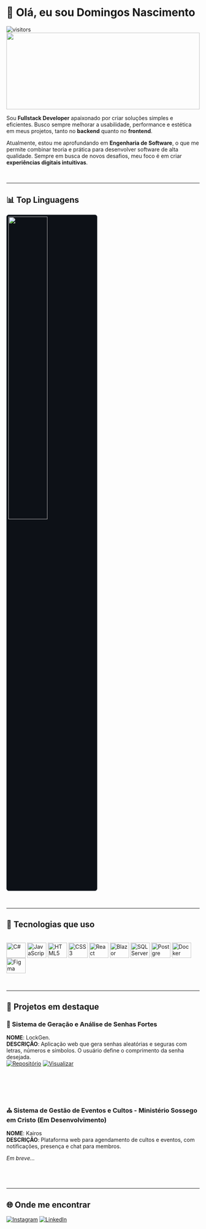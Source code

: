 # 👋 Olá, eu sou Domingos Nascimento

![visitors](https://komarev.com/ghpvc/?username=Adyllsxn&label=Profile%20views&color=0e75b6&style=flat)
<img src="https://media.giphy.com/media/26tn33aiTi1jkl6H6/giphy.gif" width="100%" height="200"/>

Sou **Fullstack Developer** apaixonado por criar soluções simples e eficientes. Busco sempre melhorar a usabilidade, performance e estética em meus projetos, tanto no **backend** quanto no **frontend**.

Atualmente, estou me aprofundando em **Engenharia de Software**, o que me permite combinar teoria e prática para desenvolver software de alta qualidade. Sempre em busca de novos desafios, meu foco é em criar **experiências digitais intuitivas**.

<br> <!-- Quebra de linha para separar os projetos -->

---

## 📊 Top Linguagens

<div align="left">
  <img 
    width="45%" 
    src="https://github-readme-stats.vercel.app/api/top-langs/?username=Adyllsxn&layout=compact&theme=tokyonight&hide_border=true" 
    style="background-color: #0d1117; border: 1px solid #30363d; border-radius: 6px; padding: 4px;" 
  />
</div>

<br> <!-- Quebra de linha para separar os projetos -->

---

## 🚀 Tecnologias que uso

<div style="display: inline_block"><br>
  <img align="center" alt="C#" height="40" width="50" src="https://cdn.jsdelivr.net/gh/devicons/devicon@latest/icons/csharp/csharp-original.svg" />
  <img align="center" alt="JavaScript" height="40" width="50" src="https://cdn.jsdelivr.net/gh/devicons/devicon@latest/icons/javascript/javascript-plain.svg" />
  <img align="center" alt="HTML5" height="40" width="50" src="https://cdn.jsdelivr.net/gh/devicons/devicon@latest/icons/html5/html5-original.svg" />
  <img align="center" alt="CSS3" height="40" width="50" src="https://cdn.jsdelivr.net/gh/devicons/devicon@latest/icons/css3/css3-original.svg" />                  
  <img align="center" alt="React" height="40" width="50" src="https://cdn.jsdelivr.net/gh/devicons/devicon@latest/icons/react/react-original.svg" />
  <img align="center" alt="Blazor" height="40" width="50" src="https://cdn.jsdelivr.net/gh/devicons/devicon@latest/icons/blazor/blazor-original.svg" />
  <img align="center" alt="SQL Server" height="40" width="50" src="https://cdn.jsdelivr.net/gh/devicons/devicon@latest/icons/microsoftsqlserver/microsoftsqlserver-original-wordmark.svg" />
  <img align="center" alt="Postgre" height="40" width="50" src="https://cdn.jsdelivr.net/gh/devicons/devicon@latest/icons/postgresql/postgresql-original.svg" />      
  <img align="center" alt="Docker" height="40" width="50" src="https://cdn.jsdelivr.net/gh/devicons/devicon@latest/icons/docker/docker-original.svg" />         
  <img align="center" alt="Figma" height="40" width="50" src="https://cdn.jsdelivr.net/gh/devicons/devicon@latest/icons/figma/figma-original.svg" />       
</div>

<br> <!-- Quebra de linha para separar os projetos -->

---

## 💼 Projetos em destaque


### 🔐 Sistema de Geração e Análise de Senhas Fortes
**NOME**: LockGen.  
**DESCRIÇÃO**: Aplicação web que gera senhas aleatórias e seguras com letras, números e símbolos. O usuário define o comprimento da senha desejada.  
[![Repositório](https://img.shields.io/badge/Repositório-181717?style=for-the-badge&logo=github&logoColor=white)](https://github.com/Adyllsxn/lockgen) [![Visualizar](https://img.shields.io/badge/Visualizar-0e75b6?style=for-the-badge&logo=google-chrome&logoColor=white)](https://adyllsxn.github.io/lockgen/)
#

<br> <!-- Quebra de linha para separar os projetos -->
#
### ⛪️ Sistema de Gestão de Eventos e Cultos - Ministério Sossego em Cristo (Em Desenvolvimento)
**NOME**: Kairos  
**DESCRIÇÃO**: Plataforma web para agendamento de cultos e eventos, com notificações, presença e chat para membros.

*Em breve...*
#
<br> <!-- Quebra de linha para separar os projetos -->

---

## 🌐 Onde me encontrar

[![Instagram](https://img.shields.io/badge/Instagram-E4405F?style=for-the-badge&logo=instagram&logoColor=white)](https://www.instagram.com/adyllsxn/)
[![LinkedIn](https://img.shields.io/badge/LinkedIn-0077B5?style=for-the-badge&logo=linkedin&logoColor=white)](https://www.linkedin.com/in/adyllsxn-08a0b5354/)
